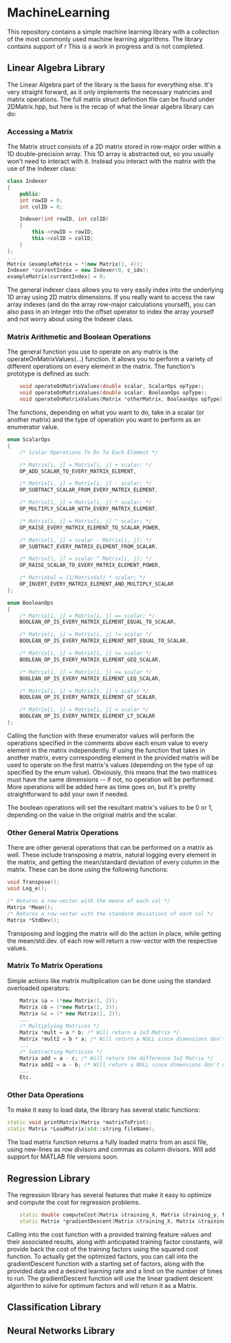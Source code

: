 # MachineLearning

This repository contains a simple machine learning library with a collection of the most commonly used machine learning algorithms. The library contains support of r This is a work in progress and is not completed.

## Linear Algebra Library
The Linear Algebra part of the library is the basis for everything else. It's very straight forward, as it only implements the necessary matricies and matrix operations. The full matrix struct definition file can be found under 2DMatrix.hpp, but here is the recap of what the linear algebra library can do:
### Accessing a Matrix
The Matrix struct consists of a 2D matrix stored in row-major order within a 1D double-precision array. This 1D array is abstracted out, so you usually won't need to interact with it. Instead you interact with the matrix with the use of the Indexer class:
```C++
class Indexer
{
	public:
	int rowID = 0;
	int colID = 0;

	Indexer(int rowID, int colID)
	{
		this->rowID = rowID;
		this->colID = colID;
	}
};
...
Matrix &exampleMatrix = *(new Matrix(1, 4));
Indexer *currentIndex = new Indexer(0, c_idx);
exampleMatrix[currentIndex] = 0;
```
The general indexer class allows you to very easily index into the underlying 1D array using 2D matrix dimensions. If you really want to access the raw array indexes (and do the array row-major calculations yourself), you can also pass in an integer into the offset operator to index the array yourself and not worry about using the Indexer class.
### Matrix Arithmetic and Boolean Operations
The general function you use to operate on any matrix is the operateOnMatrixValues(...) function. It allows you to perform a variety of different operations on every element in the matrix. The function's prototype is defined as such:
```C++
	void operateOnMatrixValues(double scalar, ScalarOps opType);
	void operateOnMatrixValues(double scalar, BooleanOps opType);
	void operateOnMatrixValues(Matrix *otherMatrix, BooleanOps opType);
```
The functions, depending on what you want to do, take in a scalar (or another matrix) and the type of operation you want to perform as an enumerator value.
```C++
enum ScalarOps
{
	/* Scalar Operations To Do To Each Element */

	/* Matrix[i, j] = Matrix[i, j] + scalar; */
	OP_ADD_SCALAR_TO_EVERY_MATRIX_ELEMENT,

	/* Matrix[i, j] = Matrix[i, j] - scalar; */
	OP_SUBTRACT_SCALAR_FROM_EVERY_MATRIX_ELEMENT,

	/* Matrix[i, j] = Matrix[i, j] * scalar; */
	OP_MULTIPLY_SCALAR_WITH_EVERY_MATRIX_ELEMENT,

	/* Matrix[i, j] = Matrix[i, j] ^ scalar; */
	OP_RAISE_EVERY_MATRIX_ELEMENT_TO_SCALAR_POWER,

	/* Matrix[i, j] = scalar - Matrix[i, j]; */
	OP_SUBTRACT_EVERY_MATRIX_ELEMENT_FROM_SCALAR,

	/* Matrix[i, j] = scalar ^ Matrix[i, j]; */
	OP_RAISE_SCALAR_TO_EVERY_MATRIX_ELEMENT_POWER,

	/* MatrixVal = (1/MatrixVal) * scalar; */	
	OP_INVERT_EVERY_MATRIX_ELEMENT_AND_MULTIPLY_SCALAR
};

enum BooleanOps
{
	/* Matrix[i, j] = Matrix[i, j] == scalar; */
	BOOLEAN_OP_IS_EVERY_MATRIX_ELEMENT_EQUAL_TO_SCALAR,

	/* Matrix[i, j] = Matrix[i, j] != scalar */
	BOOLEAN_OP_IS_EVERY_MATRIX_ELEMENT_NOT_EQUAL_TO_SCALAR,

	/* Matrix[i, j] = Matrix[i, j] >= scalar */
	BOOLEAN_OP_IS_EVERY_MATRIX_ELEMENT_GEQ_SCALAR,

	/* Matrix[i, j] = Matrix[i, j] <= scalar */
	BOOLEAN_OP_IS_EVERY_MATRIX_ELEMENT_LEQ_SCALAR,

	/* Matrix[i, j] = Matrix[i, j] > scalar */
	BOOLEAN_OP_IS_EVERY_MATRIX_ELEMENT_GT_SCALAR,

	/* Matrix[i, j] = Matrix[i, j] < scalar */
	BOOLEAN_OP_IS_EVERY_MATRIX_ELEMENT_LT_SCALAR
};
```
Calling the function with these enumerator values will perform the operations specified in the comments above each enum value to every element in the matrix independently. If using the function that takes in another matrix, every corresponding element in the provided matrix will be used to operate on the first matrix's values (depending on the type of op specified by the enum value). Obviously, this means that the two matrices must have the same dimensions -- if not, no operation will be performed. More operations will be added here as time goes on, but it's pretty straightforward to add your own if needed.

The boolean operations will set the resultant matrix's values to be 0 or 1, depending on the value in the original matrix and the scalar.
### Other General Matrix Operations
There are other general operations that can be performed on a matrix as well. These include transposing a matrix, natural logging every element in the matrix, and getting the mean/standard deviation of every column in the matrix. These can be done using the following functions:
```C++
void Transpose();
void Log_e();

/* Returns a row-vector with the means of each col */
Matrix *Mean();
/* Returns a row-vector with the standard deviations of each col */
Matrix *StdDev();

```
Transposing and logging the matrix will do the action in place, while getting the mean/std.dev. of each row will return a row-vector with the respective values.
### Matrix To Matrix Operations
Simple actions like matrix multiplication can be done using the standard overloaded operators:
```C++
	Matrix &a = (*new Matrix(1, 2));
	Matrix &b = (*new Matrix(2, 3));
	Matrix &c = (* new Matrix(1, 2));
	...
	/* Multiplying Matrices */
	Matrix *mult = a * b; /* Will return a 1x3 Matrix */
	Matrix *mult2 = b * a; /* Will return a NULL since dimensions don't line up */
	...
	/* Subtracting Matricies */
	Matrix add = a - c; /* Will return the difference 1x2 Matrix */
	Matrix add2 = a - b; /* Will return a NULL since dimensions don't match */
	...
	Etc.
```
### Other Data Operations
To make it easy to load data, the library has several static functions:
```C++
static void printMatrix(Matrix *matrixToPrint);
static Matrix *LoadMatrix(std::string fileName);
```
The load matrix function returns a fully loaded matrix from an ascii file, using new-lines as row divisors and commas as column divisors. Will add support for MATLAB file versions soon.
## Regression Library
The regression library has several features that make it easy to optimize and compute the cost for regression problems.
```C++
	static double computeCost(Matrix &training_X, Matrix &training_y, Matrix &training_theta);
	static Matrix *gradientDescent(Matrix &training_X, Matrix &training_y, Matrix &theta, double alpha, int num_iterations);
```
Calling into the cost function with a provided training feature values and their associated results, along with anticipated training factor constants, will provide back the cost of the training factors using the squared cost function. To actually get the optimized factors, you can call into the gradientDescent function with a starting set of factors, along with the provided data and a desired learning rate and a limit on the number of times to run. The gradientDescent function will use the linear gradient descent algorithm to solve for optimum factors and will return it as a Matrix.
## Classification Library
## Neural Networks Library
